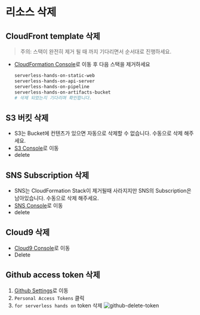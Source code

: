 # 리소스 삭제

## CloudFront template 삭제

> 주의: 스택이 완전히 제거 될 때 까지 기다리면서 순서대로 진행하세요.
- [CloudFormation Console](https://console.aws.amazon.com/cloudformation/home?region=ap-southeast-1#/stacks?filter=active&tab=outputs)로 이동 후 다음 스택을 제거하세요

  ```bash
  serverless-hands-on-static-web
  serverless-hands-on-api-server
  serverless-hands-on-pipeline
  serverless-hands-on-artifacts-bucket
  # 삭제 되었는지 기다리며 확인합니다.
  ```

## S3 버킷 삭제
- S3는 Bucket에 컨텐츠가 있으면 자동으로 삭제할 수 없습니다. 수동으로 삭제 해주세요.
- [S3 Console](https://s3.console.aws.amazon.com/)로 이동
- delete

## SNS Subscription 삭제
- SNS는 CloudFormation Stack이 제거될때 사라지지만 SNS의 Subscription은 남아있습니다. 수동으로 삭제 해주세요.
- [SNS Console](https://console.aws.amazon.com/sns/v2/home?region=ap-southeast-1#/subscriptions)로 이동
- delete

## Cloud9 삭제
- [Cloud9 Console](https://console.aws.amazon.com/cloud9/home?region=ap-southeast-1#)로 이동
- Delete

## Github access token 삭제
1. [Github Settings](https://github.com/settings/tokens)로 이동
2. `Personal Access Tokens` 클릭
3. `for serverless hands on` token 삭제
    ![github-delete-token](images/github-delete-token.png)

